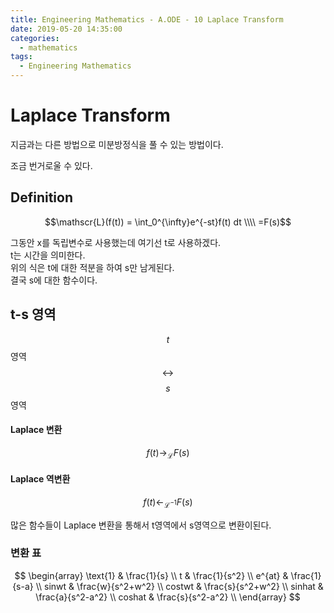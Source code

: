 ```yaml
---
title: Engineering Mathematics - A.ODE - 10 Laplace Transform
date: 2019-05-20 14:35:00
categories:
  - mathematics
tags:
  - Engineering Mathematics
---
```


# Laplace Transform

지금과는 다른 방법으로 미분방정식을 풀 수 있는 방법이다.

조금 번거로울 수 있다.

## Definition

$$\mathscr{L}(f(t)) = \int_0^{\infty}e^{-st}f(t) dt  \\\\ =F(s)$$

그동안 x를 독립변수로 사용했는데 여기선 t로 사용하겠다.  
t는 시간을 의미한다.  
위의 식은 t에 대한 적분을 하여 s만 남게된다.  
결국 s에 대한 함수이다.

## t-s 영역

$$t$$영역 $$\leftrightarrow$$ $$s$$영역

#### Laplace 변환

$$f(t) \rightarrow_{\mathscr{L}} F(s)$$

#### Laplace 역변환

$$f(t) \leftarrow_{\mathscr{L}^{-1}} F(s)$$

많은 함수들이 Laplace 변환을 통해서 t영역에서 s영역으로 변환이된다.

### 변환 표

$$
\begin{array}
\text{1} & \frac{1}{s} \\
t & \frac{1}{s^2} \\
e^{at} & \frac{1}{s-a} \\
sinwt & \frac{w}{s^2+w^2} \\
costwt & \frac{s}{s^2+w^2} \\
sinhat & \frac{a}{s^2-a^2} \\
coshat & \frac{s}{s^2-a^2} \\
\end{array}
$$
